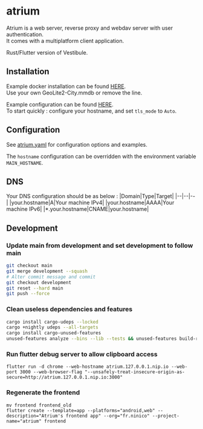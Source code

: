 # atrium

Atrium is a web server, reverse proxy and webdav server with user authentication.  
It comes with a multiplatform client application.

Rust/Flutter version of Vestibule.

## Installation

Example docker installation can be found [HERE](https://github.com/nicolaspernoud/atrium/blob/main/scripts/deploy/up.sh).  
Use your own GeoLite2-City.mmdb or remove the line.

Example configuration can be found [HERE](https://github.com/nicolaspernoud/atrium/blob/main/backend/atrium.yaml).  
To start quickly : configure your hostname, and set `tls_mode` to `Auto`.

## Configuration

See [atrium.yaml](https://github.com/nicolaspernoud/atrium/blob/main/backend/atrium.yaml) for configuration options and examples.

The `hostname` configuration can be overridden with the environment variable `MAIN_HOSTNAME`.

## DNS

Your DNS configuration should be as below :
|Domain|Type|Target|
|--|--|--|
|your.hostname|A|Your machine IPv4|
|your.hostname|AAAA|Your machine IPv6|
|\*.your.hostname|CNAME|your.hostname|

## Development

### Update main from development and set development to follow main

```bash
git checkout main
git merge development --squash
# Alter commit message and commit
git checkout development
git reset --hard main
git push --force
```

### Clean useless dependencies and features

```bash
cargo install cargo-udeps --locked
cargo +nightly udeps --all-targets
cargo install cargo-unused-features
unused-features analyze --bins --lib --tests && unused-features build-report --input "report.json" && unused-features prune --input "report.json"
```

### Run flutter debug server to allow clipboard access

```
flutter run -d chrome --web-hostname atrium.127.0.0.1.nip.io --web-port 3000 --web-browser-flag "--unsafely-treat-insecure-origin-as-secure=http://atrium.127.0.0.1.nip.io:3000"
```

### Regenerate the frontend

```
mv frontend frontend_old
flutter create --template=app --platforms="android,web" --description="Atrium's frontend app" --org="fr.ninico" --project-name="atrium" frontend
```